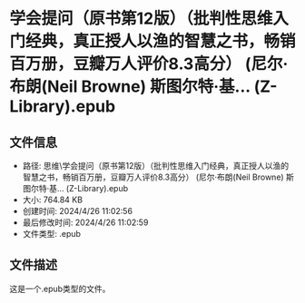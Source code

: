﻿# 学会提问（原书第12版）（批判性思维入门经典，真正授人以渔的智慧之书，畅销百万册，豆瓣万人评价8.3高分） (尼尔·布朗(Neil Browne)  斯图尔特·基... (Z-Library).epub

## 文件信息
- 路径: 思维\学会提问（原书第12版）（批判性思维入门经典，真正授人以渔的智慧之书，畅销百万册，豆瓣万人评价8.3高分） (尼尔·布朗(Neil Browne)  斯图尔特·基... (Z-Library).epub
- 大小: 764.84 KB
- 创建时间: 2024/4/26 11:02:56
- 最后修改时间: 2024/4/26 11:02:59
- 文件类型: .epub

## 文件描述
这是一个.epub类型的文件。

